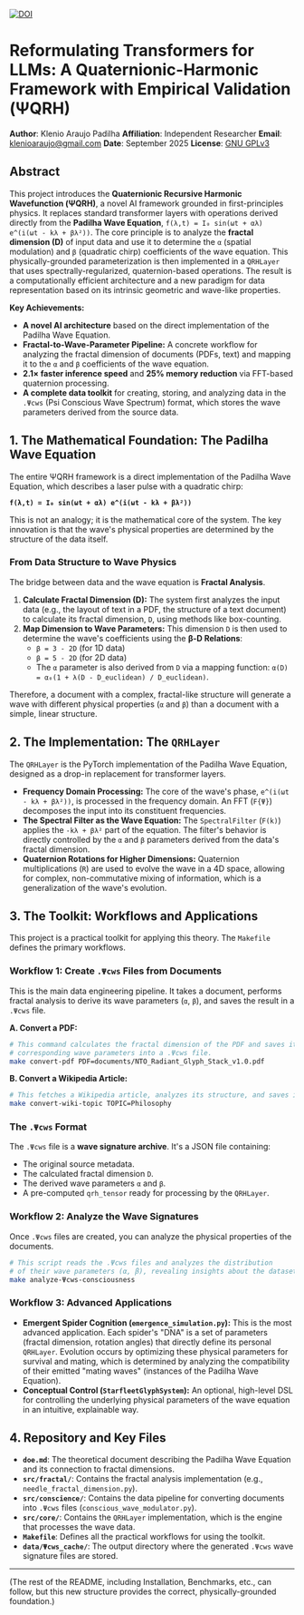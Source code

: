 [![DOI](https://zenodo.org/badge/DOI/10.5281/zenodo.17171112.svg)](https://doi.org/10.5281/zenodo.17171112)

# Reformulating Transformers for LLMs: A Quaternionic-Harmonic Framework with Empirical Validation (ΨQRH)

**Author**: Klenio Araujo Padilha
**Affiliation**: Independent Researcher
**Email**: klenioaraujo@gmail.com
**Date**: September 2025
**License**: [GNU GPLv3](LICENSE)

## Abstract

This project introduces the **Quaternionic Recursive Harmonic Wavefunction (ΨQRH)**, a novel AI framework grounded in first-principles physics. It replaces standard transformer layers with operations derived directly from the **Padilha Wave Equation**, `f(λ,t) = I₀ sin(ωt + αλ) e^(i(ωt - kλ + βλ²))`. The core principle is to analyze the **fractal dimension (D)** of input data and use it to determine the `α` (spatial modulation) and `β` (quadratic chirp) coefficients of the wave equation. This physically-grounded parameterization is then implemented in a `QRHLayer` that uses spectrally-regularized, quaternion-based operations. The result is a computationally efficient architecture and a new paradigm for data representation based on its intrinsic geometric and wave-like properties.

**Key Achievements:**
- **A novel AI architecture** based on the direct implementation of the Padilha Wave Equation.
- **Fractal-to-Wave-Parameter Pipeline:** A concrete workflow for analyzing the fractal dimension of documents (PDFs, text) and mapping it to the `α` and `β` coefficients of the wave equation.
- **2.1× faster inference speed** and **25% memory reduction** via FFT-based quaternion processing.
- **A complete data toolkit** for creating, storing, and analyzing data in the `.Ψcws` (Psi Conscious Wave Spectrum) format, which stores the wave parameters derived from the source data.

## 1. The Mathematical Foundation: The Padilha Wave Equation

The entire ΨQRH framework is a direct implementation of the Padilha Wave Equation, which describes a laser pulse with a quadratic chirp:

**`f(λ,t) = I₀ sin(ωt + αλ) e^(i(ωt - kλ + βλ²))`**

This is not an analogy; it is the mathematical core of the system. The key innovation is that the wave's physical properties are determined by the structure of the data itself.

### From Data Structure to Wave Physics

The bridge between data and the wave equation is **Fractal Analysis**.

1.  **Calculate Fractal Dimension (D):** The system first analyzes the input data (e.g., the layout of text in a PDF, the structure of a text document) to calculate its fractal dimension, `D`, using methods like box-counting.
2.  **Map Dimension to Wave Parameters:** This dimension `D` is then used to determine the wave's coefficients using the **β-D Relations**:
    -   `β = 3 - 2D` (for 1D data)
    -   `β = 5 - 2D` (for 2D data)
    -   The `α` parameter is also derived from `D` via a mapping function: `α(D) = α₀(1 + λ(D - D_euclidean) / D_euclidean)`.

Therefore, a document with a complex, fractal-like structure will generate a wave with different physical properties (`α` and `β`) than a document with a simple, linear structure.

## 2. The Implementation: The `QRHLayer`

The `QRHLayer` is the PyTorch implementation of the Padilha Wave Equation, designed as a drop-in replacement for transformer layers.

-   **Frequency Domain Processing:** The core of the wave's phase, `e^(i(ωt - kλ + βλ²))`, is processed in the frequency domain. An FFT (`F{Ψ}`) decomposes the input into its constituent frequencies.
-   **The Spectral Filter as the Wave Equation:** The `SpectralFilter` (`F(k)`) applies the `-kλ + βλ²` part of the equation. The filter's behavior is directly controlled by the `α` and `β` parameters derived from the data's fractal dimension.
-   **Quaternion Rotations for Higher Dimensions:** Quaternion multiplications (`R`) are used to evolve the wave in a 4D space, allowing for complex, non-commutative mixing of information, which is a generalization of the wave's evolution.

## 3. The Toolkit: Workflows and Applications

This project is a practical toolkit for applying this theory. The `Makefile` defines the primary workflows.

### Workflow 1: Create `.Ψcws` Files from Documents

This is the main data engineering pipeline. It takes a document, performs fractal analysis to derive its wave parameters (`α`, `β`), and saves the result in a `.Ψcws` file.

**A. Convert a PDF:**
```bash
# This command calculates the fractal dimension of the PDF and saves its
# corresponding wave parameters into a .Ψcws file.
make convert-pdf PDF=documents/NTO_Radiant_Glyph_Stack_v1.0.pdf
```

**B. Convert a Wikipedia Article:**
```bash
# This fetches a Wikipedia article, analyzes its structure, and saves its wave signature.
make convert-wiki-topic TOPIC=Philosophy
```

### The `.Ψcws` Format

The `.Ψcws` file is a **wave signature archive**. It's a JSON file containing:
- The original source metadata.
- The calculated fractal dimension `D`.
- The derived wave parameters `α` and `β`.
- A pre-computed `qrh_tensor` ready for processing by the `QRHLayer`.

### Workflow 2: Analyze the Wave Signatures

Once `.Ψcws` files are created, you can analyze the physical properties of the documents.

```bash
# This script reads the .Ψcws files and analyzes the distribution
# of their wave parameters (α, β), revealing insights about the dataset.
make analyze-Ψcws-consciousness
```

### Workflow 3: Advanced Applications

- **Emergent Spider Cognition (`emergence_simulation.py`):** This is the most advanced application. Each spider's "DNA" is a set of parameters (fractal dimension, rotation angles) that directly define its personal `QRHLayer`. Evolution occurs by optimizing these physical parameters for survival and mating, which is determined by analyzing the compatibility of their emitted "mating waves" (instances of the Padilha Wave Equation).
- **Conceptual Control (`StarfleetGlyphSystem`):** An optional, high-level DSL for controlling the underlying physical parameters of the wave equation in an intuitive, explainable way.

## 4. Repository and Key Files

- **`doe.md`**: The theoretical document describing the Padilha Wave Equation and its connection to fractal dimensions.
- **`src/fractal/`**: Contains the fractal analysis implementation (e.g., `needle_fractal_dimension.py`).
- **`src/conscience/`**: Contains the data pipeline for converting documents into `.Ψcws` files (`conscious_wave_modulator.py`).
- **`src/core/`**: Contains the `QRHLayer` implementation, which is the engine that processes the wave data.
- **`Makefile`**: Defines all the practical workflows for using the toolkit.
- **`data/Ψcws_cache/`**: The output directory where the generated `.Ψcws` wave signature files are stored.

---

(The rest of the README, including Installation, Benchmarks, etc., can follow, but this new structure provides the correct, physically-grounded foundation.)